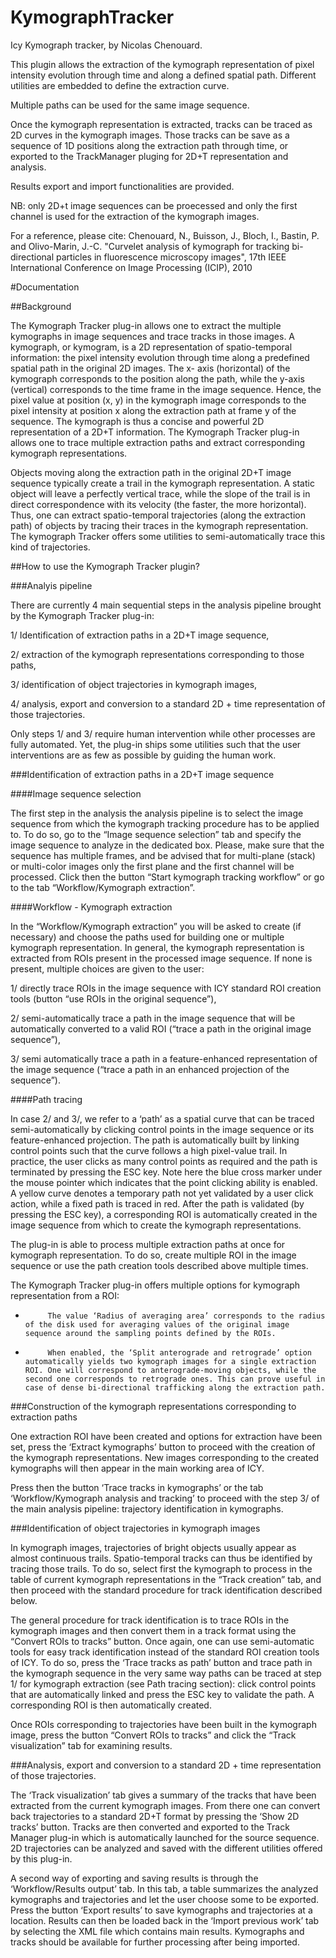# KymographTracker

Icy Kymograph tracker, by Nicolas Chenouard.

This plugin allows the extraction of the kymograph representation of pixel intensity evolution through time and along a defined spatial path. Different utilities are embedded to define the extraction curve.

Multiple paths can be used for the same image sequence.

Once the kymograph representation is extracted, tracks can be traced as 2D curves in the kymograph images. Those tracks can be save as a sequence of 1D positions along the extraction path through time, or exported to the TrackManager pluging for 2D+T representation and analysis.

Results export and import functionalities are provided.

NB: only 2D+t image sequences can be proecessed and only the first channel is used for the extraction of the kymograph images.

For a reference, please cite:
Chenouard, N., Buisson, J., Bloch, I., Bastin, P. and Olivo-Marin, J.-C.
"Curvelet analysis of kymograph for tracking bi-directional particles in fluorescence microscopy images", 17th IEEE International Conference on Image Processing (ICIP), 2010


#Documentation

##Background

The Kymograph Tracker plug-in allows one to extract the multiple kymographs in image sequences and trace tracks in those images. A kymograph, or kymogram, is a 2D representation of spatio-temporal information: the pixel intensity evolution through time along a predefined spatial path in the original 2D images. The x- axis (horizontal) of the kymograph corresponds to the position along the path, while the y-axis (vertical) corresponds to the time frame in the image sequence. Hence, the pixel value at position (x, y) in the kymograph image corresponds to the pixel intensity at position x along the extraction path at frame y of the sequence. The kymograph is thus a concise and powerful 2D representation of a 2D+T information. The Kymograph Tracker plug-in allows one to trace multiple extraction paths and extract corresponding kymograph representations.

Objects moving along the extraction path in the original 2D+T image sequence typically create a trail in the kymograph representation. A static object will leave a perfectly vertical trace, while the slope of the trail is in direct correspondence with its velocity (the faster, the more horizontal). Thus, one can extract spatio-temporal trajectories (along the extraction path) of objects by tracing their traces in the kymograph representation. The kymograph Tracker offers some utilities to semi-automatically trace this kind of trajectories.

##How to use the Kymograph Tracker plugin?

###Analyis pipeline

There are currently 4 main sequential steps in the analysis pipeline brought by the Kymograph Tracker plug-in:

1/ Identification of extraction paths in a 2D+T image sequence,

2/ extraction of the kymograph representations corresponding to those paths,

3/ identification of object trajectories in kymograph images,

4/ analysis, export and conversion to a standard 2D + time representation of those trajectories.

Only steps 1/ and 3/ require human intervention while other processes are fully automated. Yet, the plug-in ships some utilities such that the user interventions are as few as possible by guiding the human work.

###Identification of extraction paths in a 2D+T image sequence

####Image sequence selection

The first step in the analysis the analysis pipeline is to select the image sequence from which the kymograph tracking procedure has to be applied to. To do so, go to the “Image sequence selection” tab and specify the image sequence to analyze in the dedicated box. Please, make sure that the sequence has multiple frames, and be advised that for multi-plane (stack) or multi-color images only the first plane and the first channel will be processed. Click then the button “Start kymograph tracking workflow” or go to the tab “Workflow/Kymograph extraction”. 

####Workflow - Kymograph extraction

In the “Workflow/Kymograph extraction” you will be asked to create (if necessary) and choose the paths used for building one or multiple kymograph representation. In general, the kymograph representation is extracted from ROIs present in the processed image sequence. If none is present, multiple choices are given to the user:

1/ directly trace ROIs in the image sequence with ICY standard ROI creation tools (button “use ROIs in the original sequence”),

2/ semi-automatically trace a path in the image sequence that will be automatically converted to a valid ROI (“trace a path in the original image sequence”),

3/ semi automatically trace a path in a feature-enhanced representation of the image sequence (“trace a path in an enhanced projection of the sequence”).

####Path tracing

In case 2/ and 3/, we refer to a ‘path’ as a spatial curve that can be traced semi-automatically by clicking control points in the image sequence or its feature-enhanced projection. The path is automatically built by linking control points such that the curve follows a high pixel-value trail. In practice, the user clicks as many control points as required and the path is terminated by pressing the ESC key. Note here the blue cross marker under the mouse pointer which indicates that the point clicking ability is enabled. A yellow curve denotes a temporary path not yet validated by a user click action, while a fixed path is traced in red. After the path is validated (by pressing the ESC key), a corresponding ROI is automatically created in the image sequence from which to create the kymograph representations.

The plug-in is able to process multiple extraction paths at once for kymograph representation. To do so, create multiple ROI in the image sequence or use the path creation tools described above multiple times.

The Kymograph Tracker plug-in offers multiple options for kymograph representation from a ROI:

-          The value ‘Radius of averaging area’ corresponds to the radius of the disk used for averaging values of the original image sequence around the sampling points defined by the ROIs.

-          When enabled, the ‘Split anterograde and retrograde’ option automatically yields two kymograph images for a single extraction ROI. One will correspond to anterograde-moving objects, while the second one corresponds to retrograde ones. This can prove useful in case of dense bi-directional trafficking along the extraction path.

###Construction of the kymograph representations corresponding to extraction paths

One extraction ROI have been created and options for extraction have been set, press the ‘Extract kymographs’ button to proceed with the creation of the kymograph representations. New images corresponding to the created kymographs will then appear in the main working area of ICY.

Press then the button ‘Trace tracks in kymographs’ or the tab ‘Workflow/Kymograph analysis and tracking’ to proceed with the step 3/ of the main analysis pipeline: trajectory identification in kymographs.

###Identification of object trajectories in kymograph images

In kymograph images, trajectories of bright objects usually appear as almost continuous trails. Spatio-temporal tracks can thus be identified by tracing those trails. To do so, select first the kymograph to process in the table of current kymograph representations in the “Track creation” tab, and then proceed with the standard procedure for track identification described below.

The general procedure for track identification is to trace ROIs in the kymograph images and then convert them in a track format using the “Convert ROIs to tracks” button. Once again, one can use semi-automatic tools for easy track identification instead of the standard ROI creation tools of ICY. To do so, press the ‘Trace tracks as path’ button and trace path in the kymograph sequence in the very same way paths can be traced at step 1/ for kymograph extraction (see Path tracing section): click control points that are automatically linked and press the ESC key to validate the path. A corresponding ROI is then automatically created.

Once ROIs corresponding to trajectories have been built in the kymograph image, press the button “Convert ROIs to tracks” and click the “Track visualization” tab for examining results.

###Analysis, export and conversion to a standard 2D + time representation of those trajectories.

The ‘Track visualization’ tab gives a summary of the tracks that have been extracted from the current kymograph images. From there one can convert back trajectories to a standard 2D+T format by pressing the ‘Show 2D tracks’ button. Tracks are then converted and exported to the Track Manager plug-in which is automatically launched for the source sequence. 2D trajectories can be analyzed and saved with the different utilities offered by this plug-in.

A second way of exporting and saving results is through the ‘Workflow/Results output’ tab. In this tab, a table summarizes the analyzed kymographs and trajectories and let the user choose some to be exported.  Press the button ‘Export results’ to save kymographs and trajectories at a location. Results can then be loaded back in the ‘Import previous work’ tab by selecting the XML file which contains main results. Kymographs and tracks should  be available for further processing after being imported.

